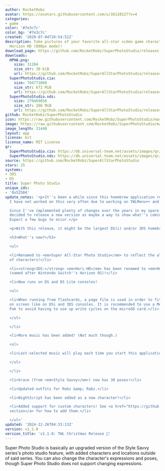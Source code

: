```yaml
---
author: RocketRobz
avatar: https://avatars.githubusercontent.com/u/16110127?v=4
categories:
- game
color: '#7e3c7c'
color_bg: '#7e3c7c'
created: '2020-07-04T20:54:52Z'
description: Take pictures of your favorite all-star video game characters, in glorious
  Horizon HD (800px mode)!
download_page: https://github.com/RocketRobz/SuperPhotoStudio/releases
downloads:
  HPHA.png:
    size: 31284
    size_str: 30 KiB
    url: https://github.com/RocketRobz/SuperAllStarPhotoStudio/releases/download/v1.1.0/HPHA.png
  SuperPhotoStudio.cia:
    size: 704771008
    size_str: 672 MiB
    url: https://github.com/RocketRobz/SuperAllStarPhotoStudio/releases/download/v1.1.0/SuperPhotoStudio.cia
  SuperPhotoStudio.nds:
    size: 279469056
    size_str: 266 MiB
    url: https://github.com/RocketRobz/SuperAllStarPhotoStudio/releases/download/v1.1.0/SuperPhotoStudio.nds
github: RocketRobz/SuperPhotoStudio
icon: https://raw.githubusercontent.com/RocketRobz/SuperPhotoStudio/master/3ds/app/icon.png
image: https://raw.githubusercontent.com/RocketRobz/SuperPhotoStudio/master/3ds/app/banner.png
image_length: 31440
layout: app
license: mit
license_name: MIT License
qr:
  SuperPhotoStudio.cia: https://db.universal-team.net/assets/images/qr/superphotostudio-cia.png
  SuperPhotoStudio.nds: https://db.universal-team.net/assets/images/qr/superphotostudio-nds.png
source: https://github.com/RocketRobz/SuperAllStarPhotoStudio
stars: 25
systems:
- 3DS
- DS
title: Super Photo Studio
unique_ids:
- '0x52504'
update_notes: '<p>It''s been a while since this homebrew application released. Unfortunately,
  I have not worked on this very often due to working on TWLMenu++ and nds-bootstrap.<br>

  Since I''ve implemented plenty of changes over the years in my spare time, I''ve
  decided to release a new version as maybe a way to show what''s coming in the future.
  Expect a few bugs to occur.</p>

  <p>With this release, it might be the largest DS(i) and/or 3DS homebrew app in existence.</p>

  <h3>What''s new?</h3>

  <ul>

  <li>Renamed to <em>Super All-Star Photo Studio</em> to reflect the all-star cast
  of characters!</li>

  <li><strong>3DS:</strong> <em>Hori-HD</em> has been renamed to <em>Horizon HD</em>
  (named after Nintendo Switch''s Horizon OS)!</li>

  <li>Now runs on DS and DS Lite consoles!

  <ul>

  <li>When running from flashcards, a page file is used in order to fit 5 characters
  on screen like on DSi and 3DS consoles. It is recommended to use a Memory Expansion
  Pak to avoid having to use up write cycles on the microSD card.</li>

  </ul>

  </li>

  <li>More music has been added! (Not much though.)

  <ul>

  <li>Last-selected music will play each time you start this application.</li>

  </ul>

  </li>

  <li>Grace (from <em>Style Savvy</em>) now has 30 poses!</li>

  <li>Updated outfits for Robz &amp; Rabz.</li>

  <li>NightScript has been added as a new character!</li>

  <li>Added support for custom characters! See <a href="https://github.com/RocketRobz/SuperAllStarPhotoStudio?tab=readme-ov-file#adding-custom-characters">this
  section</a> for how to add them.</li>

  </ul>'
updated: '2024-12-26T04:33:13Z'
version: v1.1.0
version_title: 'v1.1.0: TWL Christmas Release 🎄'
---
```

Super Photo Studio is basically an upgraded version of the Style Savvy series's photo studio feature, with added characters and locations outside of said series. You can also change the character's expressions and poses, though Super Photo Studio does not support changing expressions.